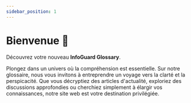 ```yaml
---
sidebar_position: 1
---
```


# Bienvenue 👋

Découvrez votre nouveau **InfoGuard Glossary**.  
  
Plongez dans un univers où la compréhension est essentielle. Sur notre glossaire, nous vous invitons à entreprendre un voyage vers la clarté et la perspicacité. Que vous décryptiez des articles d'actualité, exploriez des discussions approfondies ou cherchiez simplement à élargir vos connaissances, notre site web est votre destination privilégiée.
